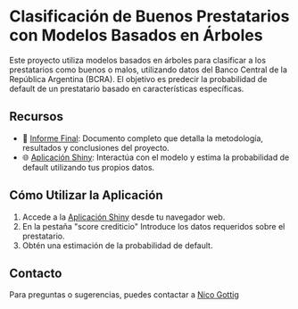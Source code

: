# Clasificación de Buenos Prestatarios con Modelos Basados en Árboles

Este proyecto utiliza modelos basados en árboles para clasificar a los prestatarios como buenos o malos, utilizando datos del Banco Central de la República Argentina (BCRA). El objetivo es predecir la probabilidad de default de un prestatario basado en características específicas.

## Recursos

- 📄 [Informe Final](https://github.com/NicoGottig/Clasificacion-con-arboles/blob/main/informe_final_gottig.pdf): Documento completo que detalla la metodología, resultados y conclusiones del proyecto.
- 🌐 [Aplicación Shiny](https://mj8qpg-nicolas-gottig.shinyapps.io/EvaluadorDeuda/): Interactúa con el modelo y estima la probabilidad de default utilizando tus propios datos.

## Cómo Utilizar la Aplicación

1. Accede a la [Aplicación Shiny](https://mj8qpg-nicolas-gottig.shinyapps.io/EvaluadorDeuda/) desde tu navegador web.
2. En la pestaña "score crediticio" Introduce los datos requeridos sobre el prestatario.
3. Obtén una estimación de la probabilidad de default.

## Contacto

Para preguntas o sugerencias, puedes contactar a [Nico Gottig](mailto:nicolassgottig@gmail.com)
